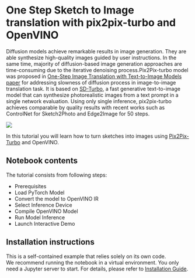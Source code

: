 # One Step Sketch to Image translation with pix2pix-turbo and OpenVINO

Diffusion models achieve remarkable results in image generation. They are able synthesize high-quality images guided by user instructions. In the same time, majority of diffusion-based image generation approaches are time-consuming due to the iterative denoising process.Pix2Pix-turbo model was proposed in [One-Step Image Translation with Text-to-Image Models paper](https://arxiv.org/abs/2403.12036) for addressing slowness of diffusion process in image-to-image translation task. It is based on [SD-Turbo](https://huggingface.co/stabilityai/sd-turbo), a fast generative text-to-image model that can synthesize photorealistic images from a text prompt in a single network evaluation. Using only single inference, pix2pix-turbo achieves comparable by quality results with recent works such as ControlNet for Sketch2Photo and Edge2Image for 50 steps.

![](https://github.com/GaParmar/img2img-turbo/raw/main/assets/gen_variations.jpg)

In this tutorial you will learn how to turn sketches into images using [Pix2Pix-Turbo](https://github.com/GaParmar/img2img-turbo) and OpenVINO.

## Notebook contents
The tutorial consists from following steps:

- Prerequisites
- Load PyTorch Model
- Convert the model to OpenVINO IR
- Select Inference Device
- Compile OpenVINO Model
- Run Model Inference
- Launch Interactive Demo

## Installation instructions
This is a self-contained example that relies solely on its own code.</br>
We recommend running the notebook in a virtual environment. You only need a Jupyter server to start.
For details, please refer to [Installation Guide](../../README.md).